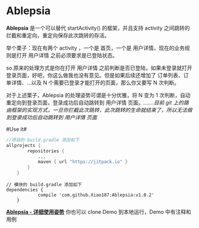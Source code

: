 # Ablepsia
**Ablepsia** 是一个可以替代 startActivity() 的框架，并且支持 activity 之间跳转的拦截和重定向，重定向保存此次跳转的存活。

举个栗子：现在有两个 activity ，一个是 首页，一个是 用户详情，现在的业务规则是打开 用户详情 之前必须要求是已登陆状态。

so.原来的处理方式是你在打开 用户详情 之前判断是否已登陆，如果未登录就打开登录页面，好吧，你这么做我也没有意见。但是如果后续还增加了 订单列表、订单详情、...以及 N 个需要已登录才能打开的页面，那么你又要写 N 次判断。

对于上述栗子，Ablepsia 的处理姿势可谓是十分优雅，将 N 变为 1 次判断，自动重定向到登录页面，登录成功后自动跳转到 用户详情 页面。*.......目前 git 上的路由框架的实现方式，一旦你拦截此次跳转，此次跳转的生命就结束了，所以无法做到登录成功后自动跳转到 用户详情 页面*

#Use it#

```java
//项目的 build.gradle 添加如下
allprojects {
		repositories {
			...
			maven { url "https://jitpack.io" }
		}
	}
```

```
// 模块的 build.gradle 添加如下
dependencies {
	        compile 'com.github.Xiao187:Ablepsia:v1.0.2'
	}
```

[**Ablepsia - 详细使用姿势**][1]
你也可以 clone Demo 到本地运行，Demo 中有注释和用例


[1]: https://github.com/Xiao187/Ablepsia
